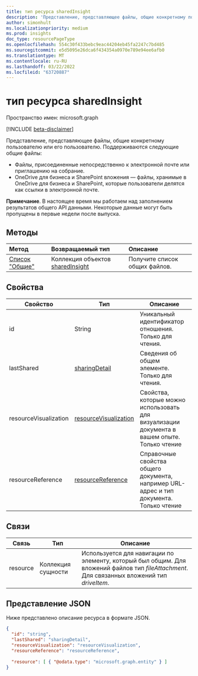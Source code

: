 ```yaml
---
title: тип ресурса sharedInsight
description: 'Представление, представляющее файлы, общие конкретному пользователю или его пользователю. Поддерживаются следующие общие файлы:'
author: simonhult
ms.localizationpriority: medium
ms.prod: insights
doc_type: resourcePageType
ms.openlocfilehash: 554c30f433bebc9eac44204eb45fa2247c7bd485
ms.sourcegitcommit: e5d5095e26dca6f434354a0970e789e94ee6afb0
ms.translationtype: MT
ms.contentlocale: ru-RU
ms.lasthandoff: 03/22/2022
ms.locfileid: "63720887"
---
```

# <a name="sharedinsight-resource-type"></a>тип ресурса sharedInsight

Пространство имен: microsoft.graph

[!INCLUDE [beta-disclaimer](../../includes/beta-disclaimer.md)]

Представление, представляющее файлы, общие конкретному пользователю или его пользователю. Поддерживаются следующие общие файлы:

- Файлы, присоединенные непосредственно к электронной почте или приглашению на собрание.
- OneDrive для бизнеса и SharePoint вложения — файлы, хранимые в OneDrive для бизнеса и SharePoint, которые пользователи делятся как ссылки в электронной почте.

**Примечание**. В настоящее время мы работаем над заполнением результатов общего API данными. Некоторые данные могут быть пропущены в первые недели после выпуска.

## <a name="methods"></a>Методы

| Метод                                        | Возвращаемый тип                                    | Описание                 |
| :-------------------------------------------- | :--------------------------------------------- | :-------------------------- |
| [Список "Общие"](../api/insights-list-shared.md) | Коллекция объектов [sharedInsight](insights-shared.md) | Получите список общих файлов. |

## <a name="properties"></a>Свойства

| Свойство              | Тип                                                       | Описание                                                                                      |
| --------------------- | ---------------------------------------------------------- | ------------------------------------------------------------------------------------------------ |
| id                    | String                                                     | Уникальный идентификатор отношения. Только для чтения.                                                |
| lastShared            | [sharingDetail](insights-sharingdetail.md)                 | Сведения об общем элементе. Только для чтения.                                                        |
| resourceVisualization | [resourceVisualization](insights-resourcevisualization.md) | Свойства, которые можно использовать для визуализации документа в вашем опыте. Только чтение              |
| resourceReference     | [resourceReference](insights-resourcereference.md)         | Справочные свойства общего документа, например URL-адрес и тип документа. Только чтение |

## <a name="relationships"></a>Связи

| Связь | Тип              | Описание                                                                                                                                           |
| ------------ | ----------------- | ----------------------------------------------------------------------------------------------------------------------------------------------------- |
| resource     | Коллекция сущности | Используется для навигации по элементу, который был общим. Для вложений файлов тип *fileAttachment*. Для связанных вложений тип *driveItem*. |

## <a name="json-representation"></a>Представление JSON

Ниже представлено описание ресурса в формате JSON.

<!--{
  "blockType":"resource",
  "keyProperty": "id",
  "@odata.type": "microsoft.graph.sharedInsight"
}-->

```json
{
  "id": "string",
  "lastShared": "sharingDetail",
  "resourceVisualization": "resourceVisualization",
  "resourceReference": "resourceReference",
  
  "resource": [ { "@odata.type": "microsoft.graph.entity" } ]
}
```
